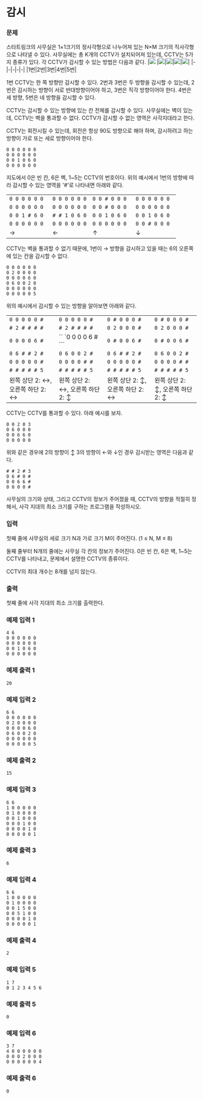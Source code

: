 # 감시 
### 문제 

스타트링크의 사무실은 1×1크기의 정사각형으로 나누어져 있는 N×M 크기의 직사각형으로 나타낼 수 있다. 사무실에는 총 K개의 CCTV가 설치되어져 있는데, CCTV는 5가지 종류가 있다. 각 CCTV가 감시할 수 있는 방법은 다음과 같다.
|![](https://onlinejudgeimages.s3-ap-northeast-1.amazonaws.com/problem/15683/1.png) |![](https://onlinejudgeimages.s3-ap-northeast-1.amazonaws.com/problem/15683/2.png)|![](https://onlinejudgeimages.s3-ap-northeast-1.amazonaws.com/problem/15683/3.png)|![](https://onlinejudgeimages.s3-ap-northeast-1.amazonaws.com/problem/15683/4.png)|![](https://onlinejudgeimages.s3-ap-northeast-1.amazonaws.com/problem/15683/5.png)|
|-|-|-|-|-|
|1번|2번|3번|4번|5번|

1번 CCTV는 한 쪽 방향만 감시할 수 있다. 2번과 3번은 두 방향을 감시할 수 있는데, 2번은 감시하는 방향이 서로 반대방향이어야 하고, 3번은 직각 방향이어야 한다. 4번은 세 방향, 5번은 네 방향을 감시할 수 있다.

CCTV는 감시할 수 있는 방향에 있는 칸 전체를 감시할 수 있다. 사무실에는 벽이 있는데, CCTV는 벽을 통과할 수 없다. CCTV가 감시할 수 없는 영역은 사각지대라고 한다.

CCTV는 회전시킬 수 있는데, 회전은 항상 90도 방향으로 해야 하며, 감시하려고 하는 방향이 가로 또는 세로 방향이어야 한다.

```
0 0 0 0 0 0
0 0 0 0 0 0
0 0 1 0 6 0
0 0 0 0 0 0
```
지도에서 0은 빈 칸, 6은 벽, 1~5는 CCTV의 번호이다. 위의 예시에서 1번의 방향에 따라 감시할 수 있는 영역을 '#'로 나타내면 아래와 같다.


|||||
|-|-|-|-|
|``` 0 0 0 0 0 0 ``` |``` 0 0 0 0 0 0 ```|``` 0 0 # 0 0 0 ```|``` 0 0 0 0 0 0 ```|
|```0 0 0 0 0 0 ``` |``` 0 0 0 0 0 0 ```|``` 0 0 # 0 0 0 ```|``` 0 0 0 0 0 0 ```|
|```0 0 1 # 6 0 ``` |``` # # 1 0 6 0 ```|```0 0 1 0 6 0 ```|``` 0 0 1 0 6 0 ```|
|```0 0 0 0 0 0 ``` |``` 0 0 0 0 0 0 ```|``` 0 0 0 0 0 0 ```|```0 0 # 0 0 0 ```|
|→|←|↑|↓|

CCTV는 벽을 통과할 수 없기 때문에, 1번이 → 방향을 감시하고 있을 때는 6의 오른쪽에 있는 칸을 감시할 수 없다.

```
0 0 0 0 0 0
0 2 0 0 0 0
0 0 0 0 6 0
0 6 0 0 2 0
0 0 0 0 0 0
0 0 0 0 0 5
```

위의 예시에서 감시할 수 있는 방향을 알아보면 아래와 같다.

|||||
|-|-|-|-|
|``` 0 0 0 0 0 # ``` |``` 0 0 0 0 0 # ```|``` 0 # 0 0 0 # ```|``` 0 # 0 0 0 # ```|
|```# 2 # # # # ``` |``` # 2 # # # # ```|``` 0 2 0 0 0 # ```|``` 0 2 0 0 0 # ```|
|```0 0 0 0 6 # ``` |`` `0 0 0 0 6 # ```|``` 0 # 0 0 6 # ```|``` 0 # 0 0 6 # ```|
|```0 6 # # 2 # ``` |``` 0 6 0 0 2 # ```|``` 0 6 # # 2 # ```|```0 6 0 0 2 # ```|
|```0 0 0 0 0 # ``` |``` 0 0 0 0 # # ```|``` 0 0 0 0 0 # ```|```0 0 0 0 # # ```|
|```# # # # # 5``` |``` # # # # # 5 ```|``` # # # # # 5 ```|```# # # # # 5 ```|
|왼쪽 상단 2: ↔, 오른쪽 하단 2: ↔|왼쪽 상단 2: ↔, 오른쪽 하단 2: ↕|왼쪽 상단 2: ↕, 오른쪽 하단 2: ↔|왼쪽 상단 2: ↕, 오른쪽 하단 2: ↕|

CCTV는 CCTV를 통과할 수 있다. 아래 예시를 보자.

```
0 0 2 0 3
0 6 0 0 0
0 0 6 6 0
0 0 0 0 0
```

위와 같은 경우에 2의 방향이 ↕ 3의 방향이 ←와 ↓인 경우 감시받는 영역은 다음과 같다.

```
# # 2 # 3
0 6 # 0 #
0 0 6 6 #
0 0 0 0 #
```

사무실의 크기와 상태, 그리고 CCTV의 정보가 주어졌을 때, CCTV의 방향을 적절히 정해서, 사각 지대의 최소 크기를 구하는 프로그램을 작성하시오.

### 입력

첫째 줄에 사무실의 세로 크기 N과 가로 크기 M이 주어진다. (1 ≤ N, M ≤ 8)

둘째 줄부터 N개의 줄에는 사무실 각 칸의 정보가 주어진다. 0은 빈 칸, 6은 벽, 1~5는 CCTV를 나타내고, 문제에서 설명한 CCTV의 종류이다. 

CCTV의 최대 개수는 8개를 넘지 않는다.

### 출력

첫째 줄에 사각 지대의 최소 크기를 출력한다.

### 예제 입력 1

~~~
4 6
0 0 0 0 0 0
0 0 0 0 0 0
0 0 1 0 6 0
0 0 0 0 0 0
~~~

### 예제 출력 1

~~~
20
~~~

### 예제 입력 2

~~~
6 6
0 0 0 0 0 0
0 2 0 0 0 0
0 0 0 0 6 0
0 6 0 0 2 0
0 0 0 0 0 0
0 0 0 0 0 5
~~~

### 예제 출력 2

~~~
15
~~~


### 예제 입력 3

~~~
6 6
1 0 0 0 0 0
0 1 0 0 0 0
0 0 1 0 0 0
0 0 0 1 0 0
0 0 0 0 1 0
0 0 0 0 0 1
~~~

### 예제 출력 3

~~~
6
~~~

### 예제 입력 4

~~~
6 6
1 0 0 0 0 0
0 1 0 0 0 0
0 0 1 5 0 0
0 0 5 1 0 0
0 0 0 0 1 0
0 0 0 0 0 1
~~~

### 예제 출력 4

~~~
2
~~~


### 예제 입력 5

~~~
1 7
0 1 2 3 4 5 6
~~~

### 예제 출력 5

~~~
0
~~~

### 예제 입력 6

~~~
3 7
4 0 0 0 0 0 0
0 0 0 2 0 0 0
0 0 0 0 0 0 4
~~~

### 예제 출력 6

~~~
0
~~~
